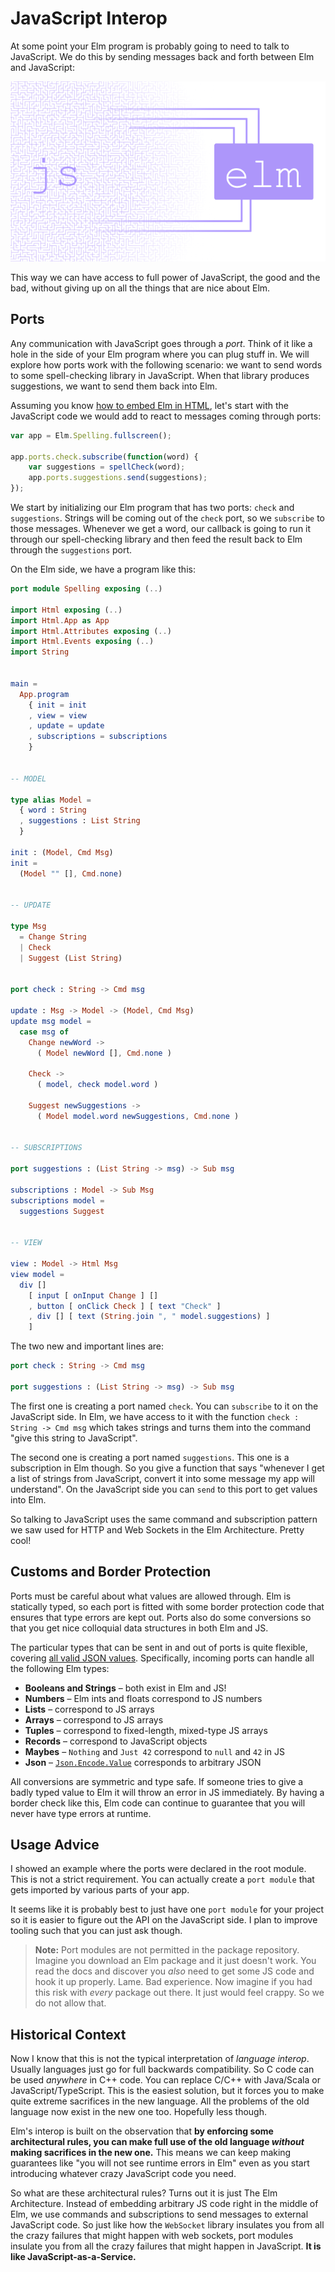 # JavaScript Interop

At some point your Elm program is probably going to need to talk to JavaScript. We do this by sending messages back and forth between Elm and JavaScript:

![](interop.png)

This way we can have access to full power of JavaScript, the good and the bad, without giving up on all the things that are nice about Elm.

## Ports

Any communication with JavaScript goes through a *port*. Think of it like a hole in the side of your Elm program where you can plug stuff in. We will explore how ports work with the following scenario: we want to send words to some spell-checking library in JavaScript. When that library produces suggestions, we want to send them back into Elm.

Assuming you know [how to embed Elm in HTML](html.md), let's start with the JavaScript code we would add to react to messages coming through ports:

```javascript
var app = Elm.Spelling.fullscreen();

app.ports.check.subscribe(function(word) {
    var suggestions = spellCheck(word);
    app.ports.suggestions.send(suggestions);
});
```

We start by initializing our Elm program that has two ports: `check` and `suggestions`. Strings will be coming out of the `check` port, so we `subscribe` to those messages. Whenever we get a word, our callback is going to run it through our spell-checking library and then feed the result back to Elm through the `suggestions` port.

On the Elm side, we have a program like this:

```elm
port module Spelling exposing (..)

import Html exposing (..)
import Html.App as App
import Html.Attributes exposing (..)
import Html.Events exposing (..)
import String


main =
  App.program
    { init = init
    , view = view
    , update = update
    , subscriptions = subscriptions
    }


-- MODEL

type alias Model =
  { word : String
  , suggestions : List String
  }

init : (Model, Cmd Msg)
init =
  (Model "" [], Cmd.none)


-- UPDATE

type Msg
  = Change String
  | Check
  | Suggest (List String)


port check : String -> Cmd msg

update : Msg -> Model -> (Model, Cmd Msg)
update msg model =
  case msg of
    Change newWord ->
      ( Model newWord [], Cmd.none )

    Check ->
      ( model, check model.word )

    Suggest newSuggestions ->
      ( Model model.word newSuggestions, Cmd.none )


-- SUBSCRIPTIONS

port suggestions : (List String -> msg) -> Sub msg

subscriptions : Model -> Sub Msg
subscriptions model =
  suggestions Suggest


-- VIEW

view : Model -> Html Msg
view model =
  div []
    [ input [ onInput Change ] []
    , button [ onClick Check ] [ text "Check" ]
    , div [] [ text (String.join ", " model.suggestions) ]
    ]
```

The two new and important lines are:

```elm
port check : String -> Cmd msg

port suggestions : (List String -> msg) -> Sub msg
```

The first one is creating a port named `check`. You can `subscribe` to it on the JavaScript side. In Elm, we have access to it with the function `check : String -> Cmd msg` which takes strings and turns them into the command "give this string to JavaScript".

The second one is creating a port named `suggestions`. This one is a subscription in Elm though. So you give a function that says "whenever I get a list of strings from JavaScript, convert it into some message my app will understand". On the JavaScript side you can `send` to this port to get values into Elm.

So talking to JavaScript uses the same command and subscription pattern we saw used for HTTP and Web Sockets in the Elm Architecture. Pretty cool!


## Customs and Border Protection

Ports must be careful about what values are allowed through. Elm is statically typed, so each port is fitted with some border protection code that ensures that type errors are kept out. Ports also do some conversions so that you get nice colloquial data structures in both Elm and JS.

The particular types that can be sent in and out of ports is quite flexible, covering [all valid JSON values](http://www.json.org/). Specifically, incoming ports can handle all the following Elm types:

  * **Booleans and Strings** &ndash; both exist in Elm and JS!
  * **Numbers** &ndash; Elm ints and floats correspond to JS numbers
  * **Lists**   &ndash; correspond to JS arrays
  * **Arrays**  &ndash; correspond to JS arrays
  * **Tuples**  &ndash; correspond to fixed-length, mixed-type JS arrays
  * **Records** &ndash; correspond to JavaScript objects
  * **Maybes**  &ndash; `Nothing` and `Just 42` correspond to `null` and `42` in JS
  * **Json**    &ndash; [`Json.Encode.Value`](http://package.elm-lang.org/packages/elm-lang/core/latest/Json-Encode#Value) corresponds to arbitrary JSON

All conversions are symmetric and type safe. If someone tries to give a badly typed value to Elm it will throw an error in JS immediately. By having a border check like this, Elm code can continue to guarantee that you will never have type errors at runtime.


## Usage Advice

I showed an example where the ports were declared in the root module. This is not a strict requirement. You can actually create a `port module` that gets imported by various parts of your app.

It seems like it is probably best to just have one `port module` for your project so it is easier to figure out the API on the JavaScript side. I plan to improve tooling such that you can just ask though.

> **Note:** Port modules are not permitted in the package repository. Imagine you download an Elm package and it just doesn't work. You read the docs and discover you *also* need to get some JS code and hook it up properly. Lame. Bad experience. Now imagine if you had this risk with *every* package out there. It just would feel crappy. So we do not allow that.



## Historical Context

Now I know that this is not the typical interpretation of *language interop*. Usually languages just go for full backwards compatibility. So C code can be used *anywhere* in C++ code. You can replace C/C++ with Java/Scala or JavaScript/TypeScript. This is the easiest solution, but it forces you to make quite extreme sacrifices in the new language. All the problems of the old language now exist in the new one too. Hopefully less though.

Elm's interop is built on the observation that **by enforcing some architectural rules, you can make full use of the old language *without* making sacrifices in the new one.** This means we can keep making guarantees like "you will not see runtime errors in Elm" even as you start introducing whatever crazy JavaScript code you need.

So what are these architectural rules? Turns out it is just The Elm Architecture. Instead of embedding arbitrary JS code right in the middle of Elm, we use commands and subscriptions to send messages to external JavaScript code. So just like how the `WebSocket` library insulates you from all the crazy failures that might happen with web sockets, port modules insulate you from all the crazy failures that might happen in JavaScript. **It is like JavaScript-as-a-Service.**
